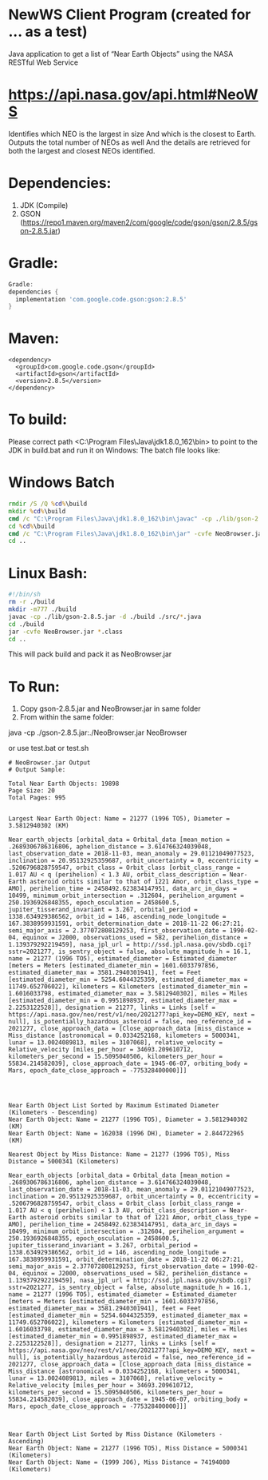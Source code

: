 # NewWS Client Program (created for ... as a test)

Java application to get a list of “Near Earth Objects” using the NASA RESTful Web Service 
# https://api.nasa.gov/api.html#NeoWS

Identifies which NEO is the largest in size And which is the closest to Earth.
Outputs the total number of NEOs as well And the details are retrieved for both the largest and closest NEOs identified.


# Dependencies:
1. JDK (Compile)
2. GSON (https://repo1.maven.org/maven2/com/google/code/gson/gson/2.8.5/gson-2.8.5.jar)

# Gradle:
```gradle
Gradle:
dependencies {
  implementation 'com.google.code.gson:gson:2.8.5'
}
```

# Maven:
```Maven
<dependency>
  <groupId>com.google.code.gson</groupId>
  <artifactId>gson</artifactId>
  <version>2.8.5</version>
</dependency>
```

# To build:
Please correct path <C:\Program Files\Java\jdk1.8.0_162\bin> to point to the JDK in build.bat and run it on Windows:
The batch file looks like:

# Windows Batch
```bat
rmdir /S /Q %cd%\build
mkdir %cd%\build
cmd /c "C:\Program Files\Java\jdk1.8.0_162\bin\javac" -cp ./lib/gson-2.8.5.jar -d ./build ./src/*.java
cd %cd%\build
cmd /c "C:\Program Files\Java\jdk1.8.0_162\bin\jar" -cvfe NeoBrowser.jar *.class
cd ..
```

# Linux Bash:
```bash
#!/bin/sh
rm -r ./build
mkdir -m777 ./build
javac -cp ./lib/gson-2.8.5.jar -d ./build ./src/*.java
cd ./build
jar -cvfe NeoBrowser.jar *.class
cd ..
```

This will pack build and pack it as NeoBrowser.jar


# To Run:
1. Copy  gson-2.8.5.jar and NeoBrowser.jar in same folder
2. From within the same folder:

java -cp ./gson-2.8.5.jar:./NeoBrowser.jar NeoBrowser

or use test.bat or test.sh

```
# NeoBrowser.jar Output
# Output Sample:

Total Near Earth Objects: 19898
Page Size: 20
Total Pages: 995


Largest Near Earth Object: Name = 21277 (1996 TO5), Diameter = 3.5812940302 (KM)

Near_earth_objects [orbital_data = Orbital_data [mean_motion = .2689306786316806, aphelion_distance = 3.614766324039048, last_observation_date = 2018-11-03, mean_anomaly = 29.01121049077523, inclination = 20.95132925359687, orbit_uncertainty = 0, eccentricity = .5206796828759547, orbit_class = Orbit_class [orbit_class_range = 1.017 AU < q (perihelion) < 1.3 AU, orbit_class_description = Near-Earth asteroid orbits similar to that of 1221 Amor, orbit_class_type = AMO], perihelion_time = 2458492.623834147951, data_arc_in_days = 10499, minimum_orbit_intersection = .312604, perihelion_argument = 250.1936926848355, epoch_osculation = 2458600.5, jupiter_tisserand_invariant = 3.267, orbital_period = 1338.634929386562, orbit_id = 146, ascending_node_longitude = 167.3838959931591, orbit_determination_date = 2018-11-22 06:27:21, semi_major_axis = 2.377072808129253, first_observation_date = 1990-02-04, equinox = J2000, observations_used = 582, perihelion_distance = 1.139379292219459], nasa_jpl_url = http://ssd.jpl.nasa.gov/sbdb.cgi?sstr=2021277, is_sentry_object = false, absolute_magnitude_h = 16.1, name = 21277 (1996 TO5), estimated_diameter = Estimated_diameter [meters = Meters [estimated_diameter_min = 1601.6033797856, estimated_diameter_max = 3581.2940301941], feet = Feet [estimated_diameter_min = 5254.6044325359, estimated_diameter_max = 11749.652706022], kilometers = Kilometers [estimated_diameter_min = 1.6016033798, estimated_diameter_max = 3.5812940302], miles = Miles [estimated_diameter_min = 0.9951898937, estimated_diameter_max = 2.2253122528]], designation = 21277, links = Links [self = https://api.nasa.gov/neo/rest/v1/neo/2021277?api_key=DEMO_KEY, next = null], is_potentially_hazardous_asteroid = false, neo_reference_id = 2021277, close_approach_data = [Close_approach_data [miss_distance = Miss_distance [astronomical = 0.0334252168, kilometers = 5000341, lunar = 13.0024089813, miles = 3107068], relative_velocity = Relative_velocity [miles_per_hour = 34693.209610712, kilometers_per_second = 15.5095040506, kilometers_per_hour = 55834.214582039], close_approach_date = 1945-06-07, orbiting_body = Mars, epoch_date_close_approach = -775328400000]]]




Near Earth Object List Sorted by Maximum Estimated Diameter (Kilometers - Descending)
Near Earth Object: Name = 21277 (1996 TO5), Diameter = 3.5812940302 (KM)
Near Earth Object: Name = 162038 (1996 DH), Diameter = 2.844722965 (KM)

```



```
Nearest Object by Miss Distance: Name = 21277 (1996 TO5), Miss Distance = 5000341 (Kilometers)

Near_earth_objects [orbital_data = Orbital_data [mean_motion = .2689306786316806, aphelion_distance = 3.614766324039048, last_observation_date = 2018-11-03, mean_anomaly = 29.01121049077523, inclination = 20.95132925359687, orbit_uncertainty = 0, eccentricity = .5206796828759547, orbit_class = Orbit_class [orbit_class_range = 1.017 AU < q (perihelion) < 1.3 AU, orbit_class_description = Near-Earth asteroid orbits similar to that of 1221 Amor, orbit_class_type = AMO], perihelion_time = 2458492.623834147951, data_arc_in_days = 10499, minimum_orbit_intersection = .312604, perihelion_argument = 250.1936926848355, epoch_osculation = 2458600.5, jupiter_tisserand_invariant = 3.267, orbital_period = 1338.634929386562, orbit_id = 146, ascending_node_longitude = 167.3838959931591, orbit_determination_date = 2018-11-22 06:27:21, semi_major_axis = 2.377072808129253, first_observation_date = 1990-02-04, equinox = J2000, observations_used = 582, perihelion_distance = 1.139379292219459], nasa_jpl_url = http://ssd.jpl.nasa.gov/sbdb.cgi?sstr=2021277, is_sentry_object = false, absolute_magnitude_h = 16.1, name = 21277 (1996 TO5), estimated_diameter = Estimated_diameter [meters = Meters [estimated_diameter_min = 1601.6033797856, estimated_diameter_max = 3581.2940301941], feet = Feet [estimated_diameter_min = 5254.6044325359, estimated_diameter_max = 11749.652706022], kilometers = Kilometers [estimated_diameter_min = 1.6016033798, estimated_diameter_max = 3.5812940302], miles = Miles [estimated_diameter_min = 0.9951898937, estimated_diameter_max = 2.2253122528]], designation = 21277, links = Links [self = https://api.nasa.gov/neo/rest/v1/neo/2021277?api_key=DEMO_KEY, next = null], is_potentially_hazardous_asteroid = false, neo_reference_id = 2021277, close_approach_data = [Close_approach_data [miss_distance = Miss_distance [astronomical = 0.0334252168, kilometers = 5000341, lunar = 13.0024089813, miles = 3107068], relative_velocity = Relative_velocity [miles_per_hour = 34693.209610712, kilometers_per_second = 15.5095040506, kilometers_per_hour = 55834.214582039], close_approach_date = 1945-06-07, orbiting_body = Mars, epoch_date_close_approach = -775328400000]]]



Near Earth Object List Sorted by Miss Distance (Kilometers - Ascending)
Near Earth Object: Name = 21277 (1996 TO5), Miss Distance = 5000341 (Kilometers)
Near Earth Object: Name = (1999 JO6), Miss Distance = 74194080 (Kilometers)

```
